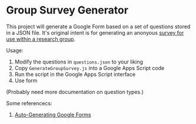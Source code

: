 # Group Survey Generator

This project will generate a Google Form based on a set of questions stored in
a JSON file.  It's original intent is for generating an anonyous [survey for
use within a research group](https://twitter.com/katyhuff/status/988892053353435136).

Usage:

1. Modify the questions in `questions.json` to your liking
1. Copy `GenerateGroupSurvey.js` into a Google Apps Script code
1. Run the script in the Google Apps Script interface
1. Use form

(Probably need more documentation on question types.)

Some referencecs:


1. [Auto-Generating Google Forms](https://developers.googleblog.com/2016/06/auto-generating-google-forms.html)
